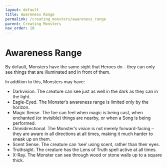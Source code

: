 ```yaml
---
layout: default
title: Awareness Range
permalink: /creating_monsters/awareness_range
parent: Creating Monsters
nav_order: 10
---
```


# Awareness Range

By default, Monsters have the same sight that Heroes do – they can only see things that are illuminated and in front of them.

In addition to this, Monsters may have:
- Darkvision. The creature can see just as well in the dark as they can in the light.
- Eagle-Eyed. The Monster’s awareness range is limited only by the horizon.
- Magic Sense. The foe can feel when magic is being cast, when enchanted (or invisible) things are nearby, or when a Song is being performed.
- Omnidirectional. The Monster’s vision is not merely forward-facing – they are aware in all directions at all times, making it much harder to sneak up on them.
- Scent Sense. The creature can ‘see’ using scent, rather than their eyes.
- Truthsight. The creature has the Lens of Truth spell active at all times.
- X-Ray. The Monster can see through wood or stone walls up to a square thick.